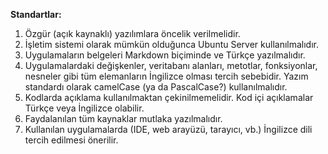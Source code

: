 **Standartlar:**
1. Özgür (açık kaynaklı) yazılımlara öncelik verilmelidir.
1. İşletim sistemi olarak mümkün olduğunca Ubuntu Server kullanılmalıdır.
1. Uygulamaların belgeleri Markdown biçiminde ve Türkçe yazılmalıdır.
1. Uygulamalardaki değişkenler, veritabanı alanları, metotlar, fonksiyonlar, nesneler gibi tüm elemanların İngilizce olması tercih sebebidir. Yazım standardı olarak camelCase (ya da PascalCase?) kullanılmalıdır.
1. Kodlarda açıklama kullanılmaktan çekinilmemelidir. Kod içi açıklamalar Türkçe veya İngilizce olabilir.
1. Faydalanılan tüm kaynaklar mutlaka yazılmalıdır.
1. Kullanılan uygulamalarda (IDE, web arayüzü, tarayıcı, vb.) İngilizce dili tercih edilmesi önerilir.
